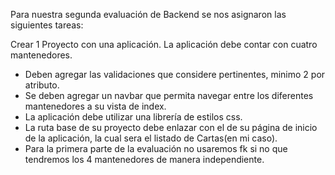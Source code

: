 Para nuestra segunda evaluación de Backend se nos asignaron las siguientes tareas:

Crear 1 Proyecto con una aplicación.
La aplicación debe contar con cuatro mantenedores.
- Deben agregar las validaciones que considere pertinentes, minimo 2 por atributo.
- Se deben agregar un navbar que permita navegar entre los diferentes mantenedores a su vista de index.
- La aplicación debe utilizar una librería de estilos css.
- La ruta base de su proyecto debe enlazar con el de su página de inicio de la aplicación, la cual sera el
listado de Cartas(en mi caso).
- Para la primera parte de la evaluación no usaremos fk si no que tendremos los 4 mantenedores de
manera independiente.
